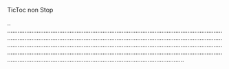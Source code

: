 TicToc non Stop

..
......................................................................................................................................................................................................................................................................................................................................................................................................................................................................................................................................................................................................................